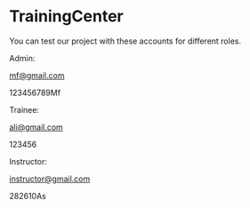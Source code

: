 # TrainingCenter

You can test our project with these accounts for different roles.

Admin:

mf@gmail.com

123456789Mf

Trainee:

ali@gmail.com

123456

Instructor:

instructor@gmail.com

282610As
